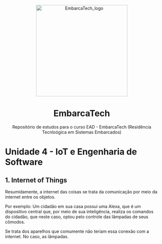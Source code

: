 <div align="center">
 <img width="300"
    alt="EmbarcaTech_logo"
    src=https://ifce.edu.br/noticias/ifce-integra-capacitacao-nacional-em-sistemas-embarcados/captura-de-tela-2024-07-08-141318-1.jpg/@@images/a46e3b52-3b0c-450e-afa2-353600ffb4c2.jpeg
    />
  <h1>EmbarcaTech</h1> 
  Repositório de estudos para o curso EAD - EmbarcaTech (Residência Tecnloógica em Sistemas Embarcados)
</div>

# Unidade 4 - IoT e Engenharia de Software
## 1. Internet of Things
Resumidamente, a internet das coisas se trata da comunicação por meio da internet entre os objetos.

Por exemplo: Um cidadão em sua casa possui uma Alexa, que é um dispositivo central que, por meio de sua inteligência, realiza os comandos do cidadão, que neste caso, optou pelo controle das lâmpadas de seus cômodos.

Se trata dos aparelhos que comumente não teriam essa conexão com a internet. No caso, as lâmpadas.